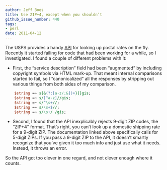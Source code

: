```yaml
---
author: Jeff Boes
title: Use ZIP+4, except when you shouldn’t
github_issue_number: 440
tags:
- perl
date: 2011-04-12
---
```


The USPS provides a handy [API](https://www.usps.com/business/web-tools-apis/rate-calculator-api.pdf) for looking up postal rates on the fly. Recently it started failing for code that had been working for a while, so I investigated. I found a couple of different problems with it:

- First, the “service description” field had been “augmented” by including copyright symbols via HTML mark-up. That meant internal comparisons started to fail, so I “canonicalized” all the responses by stripping out various things from both sides of my comparison.

```perl
    $string =~ s{&(?:[a-z/;&])+}{}gis;
    $string =~ s/[^a-z]//gis;
    $string =~ s/^\s+//;
    $string =~ s/\s+$//;
    $string =~ s/\s+/ /gis;
```

- Second, I found that the API inexplicably rejects 9-digit ZIP codes, the “ZIP+4” format. That’s right, you can’t look up a domestic shipping rate for a 9-digit ZIP. The documentation linked above specifically calls for 5-digit ZIPs. If you pass a 9-digit ZIP to the API, it doesn’t smartly recognize that you’ve given it too much info and just use what it needs. Instead, it throws an error.

So the API got too clever in one regard, and not clever enough where it counts.
